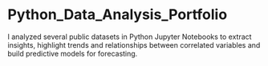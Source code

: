 # Python_Data_Analysis_Portfolio
I analyzed several public datasets in Python Jupyter Notebooks to extract insights, highlight trends and relationships between correlated variables and build predictive models for forecasting. 
